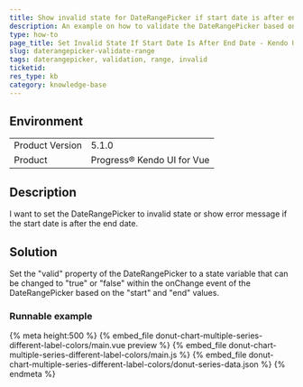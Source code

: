 ```yaml
---
title: Show invalid state for DateRangePicker if start date is after end date
description: An example on how to validate the DateRangePicker based on the start and end dates
type: how-to
page_title: Set Invalid State If Start Date Is After End Date - Kendo UI for Vue DateRangePicker
slug: daterangepicker-validate-range
tags: daterangepicker, validation, range, invalid
ticketid: 
res_type: kb
category: knowledge-base
---
```


## Environment
<table>
    <tbody>
	    <tr> 
	    	<td>Product Version</td>
	    	<td>5.1.0</td>
	    </tr>
	    <tr>
	    	<td>Product</td>
	    	<td>Progress® Kendo UI for Vue</td>
	    </tr>
    </tbody>
</table>


## Description
I want to set the DateRangePicker to invalid state or show error message if the start date is after the end date.


## Solution
Set the "valid" property of the DateRangePicker to a state variable that can be changed to "true" or "false" within the onChange event of the DateRangePicker based on the "start" and "end" values.

### Runnable example
{% meta height:500 %}
{% embed_file donut-chart-multiple-series-different-label-colors/main.vue preview %}
{% embed_file donut-chart-multiple-series-different-label-colors/main.js %}
{% embed_file donut-chart-multiple-series-different-label-colors/donut-series-data.json %}
{% endmeta %}
